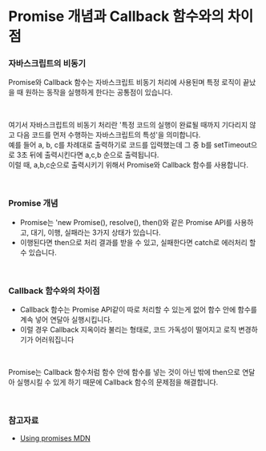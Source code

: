 # Promise 개념과 Callback 함수와의 차이점


### 자바스크립트의 비동기

Promise와 Callback 함수는 자바스크립트 비동기 처리에 사용된며 특정 로직이 끝났을 때 원하는 동작을 실행하게 한다는 공통점이 있습니다.

<br> 

여기서 자바스크립트의 비동기 처리란 '특정 코드의 실행이 완료될 때까지 기다리지 않고 다음 코드를 먼저 수행하는 자바스크립트의 특성'을 의미합니다.   
예를 들어 a, b, c를 차례대로 출력하기로 코드를 입력했는데 그 중 b를 setTimeout으로 3초 뒤에 출력시킨다면 a,c,b 순으로 출력됩니다.   
이럴 때, a,b,c순으로 출력시키기 위해서 Promise와 Callback 함수를 사용합니다.   

<br>

### Promise 개념

- Promise는 'new Promise(), resolve(), then()와 같은 Promise API를 사용하고, 대기, 이행, 실패라는 3가지 상태가 있습니다.   
- 이행된다면 then으로 처리 결과를 받을 수 있고, 실패한다면 catch로 에러처리 할 수 있습니다.   

<br>

### Callback 함수와의 차이점

- Callback 함수는 Promise API같이 따로 처리할 수 있는게 없어 함수 안에 함수를 계속 넣어 연달아 실행시킵니다.
- 이럴 경우 Callback 지옥이라 불리는 형태로, 코드 가독성이 떨어지고 로직 변경하기가 어러워집니다

<br>

Promise는 Callback 함수처럼 함수 안에 함수를 넣는 것이 아닌 밖에 then으로 연달아 실행시킬 수 있게 하기 때문에 Callback 함수의 문제점을 해결합니다.

<br>

### 참고자료

- [Using promises MDN](https://developer.mozilla.org/ko/docs/Web/JavaScript/Guide/Using_promises)
